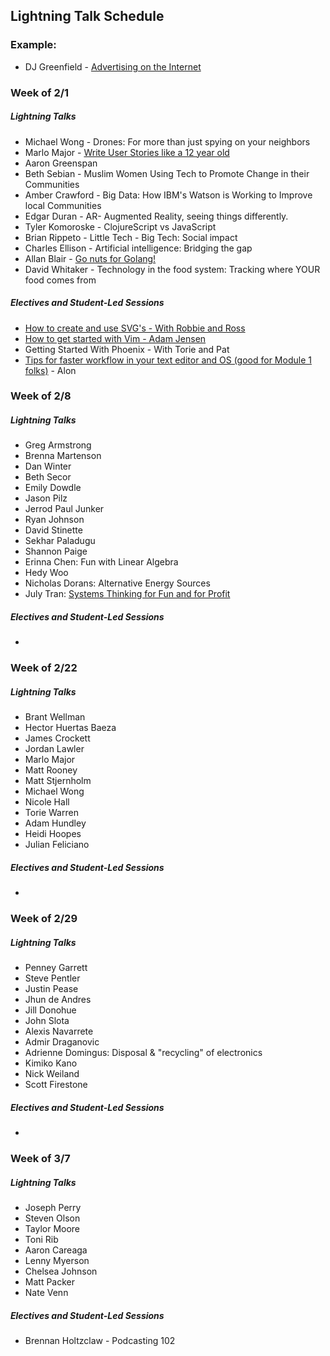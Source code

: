 ## Lightning Talk Schedule

### Example:

* DJ Greenfield - [Advertising on the Internet](https://gist.github.com/AllPurposeName/7c117da4b0345eb6b817)

### **Week of 2/1**

##### Lightning Talks

* Michael Wong - Drones: For more than just spying on your neighbors
* Marlo Major - [Write User Stories like a 12 year old](https://gist.github.com/marlomajor/d00c043df9305aa8629a)
* Aaron Greenspan
* Beth Sebian - Muslim Women Using Tech to Promote Change in their Communities
* Amber Crawford - Big Data: How IBM's Watson is Working to Improve local Communities
* Edgar Duran - AR- Augmented Reality, seeing things differently.
* Tyler Komoroske - ClojureScript vs JavaScript
* Brian Rippeto - Little Tech - Big Tech: Social impact
* Charles Ellison - Artificial intelligence: Bridging the gap
* Allan Blair - [Go nuts for Golang!](https://gist.github.com/e913e60955f6c540e353.git)
* David Whitaker - Technology in the food system: Tracking where YOUR food comes from

##### Electives and Student-Led Sessions

* [How to create and use SVG's - With Robbie and Ross](https://gist.github.com/rossedfort/39eb6e9dc6da99677047)
* [How to get started with Vim - Adam Jensen](https://gist.github.com/adamki/cb0e52a096ad53be70db)
* Getting Started With Phoenix - With Torie and Pat
* [Tips for faster workflow in your text editor and OS (good for Module 1 folks)](https://gist.github.com/MowAlon/1641b1208aba11a15d85) - Alon

### **Week of 2/8**

##### Lightning Talks

* Greg Armstrong
* Brenna Martenson
* Dan Winter
* Beth Secor
* Emily Dowdle
* Jason Pilz
* Jerrod Paul Junker
* Ryan Johnson
* David Stinette
* Sekhar Paladugu
* Shannon Paige
* Erinna Chen: Fun with Linear Algebra
* Hedy Woo
* Nicholas Dorans: Alternative Energy Sources
* July Tran: [Systems Thinking for Fun and for Profit](https://gist.github.com/julyytran/737832cd2e4d611f2cfe)

##### Electives and Student-Led Sessions

* 

### **Week of 2/22**

##### Lightning Talks


* Brant Wellman
* Hector Huertas Baeza
* James Crockett
* Jordan Lawler
* Marlo Major
* Matt Rooney
* Matt Stjernholm
* Michael Wong
* Nicole Hall
* Torie Warren
* Adam Hundley
* Heidi Hoopes
* Julian Feliciano

##### Electives and Student-Led Sessions

* 

### **Week of 2/29**

##### Lightning Talks

* Penney Garrett
* Steve Pentler
* Justin Pease
* Jhun de Andres
* Jill Donohue
* John Slota
* Alexis Navarrete
* Admir Draganovic
* Adrienne Domingus: Disposal & "recycling" of electronics
* Kimiko Kano
* Nick Weiland
* Scott Firestone

##### Electives and Student-Led Sessions

* 

### **Week of 3/7**

##### Lightning Talks

* Joseph Perry
* Steven Olson
* Taylor Moore
* Toni Rib
* Aaron Careaga
* Lenny Myerson
* Chelsea Johnson
* Matt Packer
* Nate Venn

##### Electives and Student-Led Sessions

* Brennan Holtzclaw - Podcasting 102
